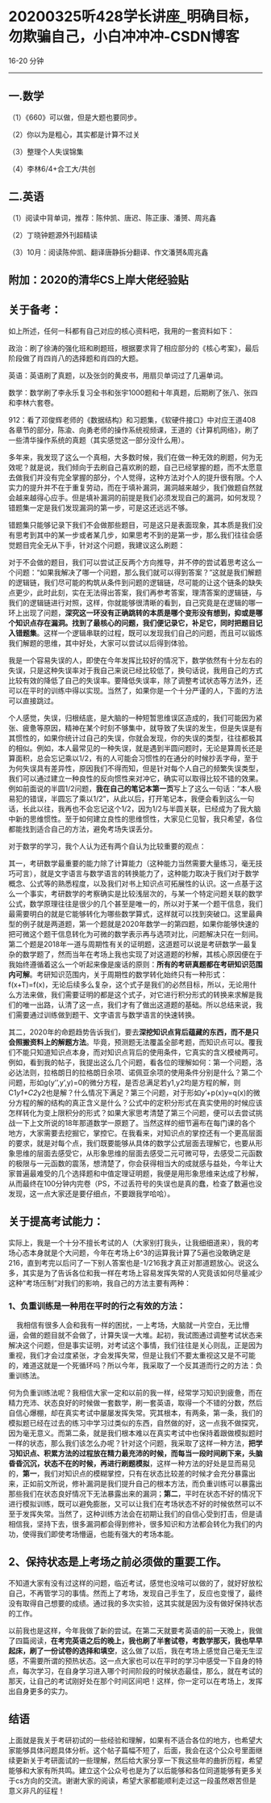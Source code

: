 # 20200325听428学长讲座_明确目标，勿欺骗自己，小白冲冲冲-CSDN博客

16-20 分钟

---

## 一.数学

（1）《660》可以做，但是大题也要同步。

（2）你以为是粗心，其实都是计算不过关

（3）整理个人失误锦集

（4）李林6/4+合工大/共创

## 二.英语

（1）阅读中背单词，推荐：陈仲凯、唐迟、陈正康、潘赟、周兆鑫

（2）丁晓钟题源外刊超精读

（3）10月：阅读陈仲凯、翻译唐静拆分翻译、作文潘赟&周兆鑫

## 附加：2020的清华CS上岸大佬经验贴

## **关于备考：**

如上所述，任何一科都有自己对应的核心资料吧，我用的一套资料如下：

政治：刷了徐涛的强化班和刷题班，根据要求背了相应部分的《核心考案》，最后阶段做了肖四肖八的选择题和肖四的大题。

英语：英语刷了真题，以及张剑的黄皮书，用扇贝单词过了几遍单词。

数学：数学刷了李永乐复习全书和张宇1000题和十年真题，后期刷了张八、张四和李林六套卷。

912：看了邓俊辉老师的《数据结构》和习题集，《软硬件接口》中对应王道408各章节的部分，陈渝、向勇老师的操作系统视频课，王道的《计算机网络》，刷了一些清华操作系统的真题（其实感觉这一部分没什么用）。

多年来，我发现了这么一个真相，大多数时候，我们在做一种无效的刷题，何为无效呢？就是说，我们倾向于去刷自己喜欢刷的题，自己已经掌握的题，而不太愿意去做我们并没有完全掌握的部分，个人觉得，这种方法对个人的提升很有限。个人实力的提升并不在于重复劳动，而在于填补漏洞，漏洞越来越少，我们做题自然就会越来越得心应手。但是填补漏洞的前提是我们必须发现自己的漏洞，如何发现？错题集一定是我们发现漏洞的第一步，可是这还远远不够。

错题集只能够记录下我们不会做那些题目，可是这只是表面现象，其本质是我们没有思考到其中的某一步或者某几步，如果思考不到的是第一步，那么我们往往会感觉题目完全无从下手，针对这个问题，我建议这么刷题：

对于不会做的题目，我们可以尝试正反两个方向推导，并不停的尝试着思考这么一个问题：“如果我解决了哪一个问题，那么我们就可以得到答案？”这就是我们解题的逻辑链，我们尽可能的构筑从条件到问题的逻辑链，尽可能的让这个链条的缺失点更少，此时此刻，实在无法得出答案，我们再参考答案，理清答案的逻辑链，与我们的逻辑链进行对照，这样，你就能够很清晰的看到，自己究竟是在逻辑的哪一环上出现了问题，**深究这一环没有正确跳转的本质是哪个变形没有想到，抑或是哪个知识点存在漏洞。找到了最核心的问题，我们便记录它，补足它，同时把题目记入错题集**。这样一个逻辑串联的过程，既可以发现我们自己的问题，而且可以锻炼我们解题的思维，其中好处，大家可以尝试以后得到体验。

我是一个容易失误的人，即使在今年发挥比较好的情况下，数学依然有十分左右的失误，只是这种失误率对于我自己来说已经比较低了，换句话说，我用自己的方式比较有效的降低了自己的失误率。要降低失误率，除了调整考试状态等方法外，还可以在平时的训练中得以实现。当然了，如果你是一个十分严谨的人，下面的方法可以直接跳过。

个人感觉，失误，归根结底，是大脑的一种短暂思维误区造成的，我们可能因为紧张、疲惫等原因，精神在某个时刻不够集中，就导致了失误的发生，但是失误是有其惯性的，如果你统计过自己的失误，你就会发现，你的失误的类型，往往都极其的相似。例如，本人最常见的一种失误，就是遇到半圆问题时，无论是算周长还是算面积，总会忘记乘以1/2，有的人可能会习惯性的在通分的时候抄丢字母，至于为何失误具有差异性，原因我们不得而知，但是针对每个人自己的频繁失误类型，我们可以通过建立一种良性的反向惯性来对冲它，确实可以取得比较不错的效果。例如前面说的半圆1/2问题，**我在自己的笔记本第一页**写上了这么一句话：“本人极易犯的错误，半圆忘了乘以1/2”，从此以后，打开笔记本，我便会看到这么一句话，长此以往，我再也不会忘记这个1/2，因为1/2与半圆关联，已经成为了我大脑中新的思维惯性。至于如何建立良性的思维惯性，大家见仁见智，我只希望，各位都能找到适合自己的方法，避免考场失误丢分。

对于数学的学习，我个人认为还有两个自认为比较重要的观点：

其一，考研数学最重要的能力除了计算能力（这种能力当然需要大量练习，毫无技巧可言），就是文字语言与数学语言的转换能力了，这种能力取决于我们对于数学概念、公式等的熟悉程度，以及我们对书上知识点可拓展性的认识。这一点基于这么一个事实，考研数学的考察确实是比较浅层次的，与某一个特定问题关联的数学公式，数学原理往往是很少的几个甚至是唯一的，所以对于某一个题干信息，我们最需要明白的就是它能够转化为哪些数学算式，这样就可以找到突破口。这里最典型的例子就是两道题，第一个题就是2020年数学一的第四题，如果你能够快速的把可微这个题干信息转化为可微的数学表示再与选项对比，问题解决只在一刻间。第二个题是2018年一道与周期性有关的证明题，这道题可以说是考研数学一最复杂的数学题了，然而当年在考场上我也实现了对这道题的秒解，其核心原因便在于我始终遵循着这么一个听起来像是废话的原则：**所有的考研真题都在考研知识范围内可解**。考研知识范围内，关于周期性的数学转化始终只有一种形式：f(x+T)=f(x)，无论后续多么复杂，这个式子是我们的必然目标，所以，无论用什么方法来做，我们需要证明的都是这个式子，对它进行积分形式的转换来求解是我们的唯一出路，认清了这一点，我们才有了做出这道题的基础。所以总结来说，我们需要通过训练做到题干、文字语言与数学语言的快速转换。

其二，2020年的命题趋势告诉我们，要去**深挖知识点背后蕴藏的东西，而不是只会照搬资料上的解题方法**。毕竟，预测题无法覆盖全部考题，而知识点可以。覆我们不能只知道知识点本身，而对知识点背后的使用条件，它真实的含义模棱两可。例如，看到我的帖子，我提出这么几个问题，看各位的理解如何：第一个问题，洛必达法则，拉格朗日的拉格朗日余项、诺佩亚余项的使用条件分别是什么？第二个问题，形如g(y’’,y’,y)=0的微分方程，是否总满足若y1,y2均是方程的解，则C1*y1+C2*y2也是解？什么情况下满足？第三个问题，对于形如y’+p(x)y=q(x)的微分方程的解的结构的真正含义是什么？公式中的定积分形式在真实使用的时候应该怎样转化为变上限积分的形式？如果大家思考清楚了第三个问题，便可以去尝试挑战一下上文所说的18年那道数学一原题了。当然这样的细节遍布在每门课的各个地方，大家需要去挖掘它，掌控它。在我看来，对知识点的掌控还有一个更高层面的要求，就是对每个点，我们既要能够从具体的数学公式层面去理解它，也要从形象思维的层面去感受它，从形象思维的层面去感受二元可微可导，去感受二元函数的极限与一元函数的震荡，想清楚了，你会获得相当大的成就感与益处，今年让大家普遍最难受的几个选择题和中值定理证明题，我便是用形象思维来达成了秒解，从而最终在100分钟内完卷（PS，不过丢符号的失误也是真的蠢，检查了数遍也没发现，这一点大家还是要仔细点，不要跟我学哈哈）。

## **关于提高考试能力：**

实际上，我是一个十分不擅长考试的人（大家别打我头，让我细细道来），我的考场心态本身就是个大问题，今年在考场上6^3的运算我计算了5遍也没敢确定是216，直到考完以后问了一下别人答案也是-1/216我才真正对那道题放心。说这么多，其实是为了告诉各位和我一样在考场上容易发挥失常的人究竟该如何尽量减少这种“考场压制”对我们的影响，我自己的方法主要有两种：

### 1、**负重训练是一种用在平时的行之有效的方法：**

    我相信有很多人会和我有一样的困扰，一上考场，大脑就一片空白，无比懵逼，会做的题目就不会做了，计算失误一大堆。起初，我试图通过调整考试状态来解决这个问题，但是事实证明，对考试这个事情，我们往往是关心则乱，正是因为重视，我们才会过度紧张，才会发挥失常，但是让我们不要太重视这又是不可能的，难道这就是一个死循环吗？所以今年，我采取了一个反其道而行之的方法：负重训练法。

何为负重训练法呢？我相信大家一定和以前的我一样，经常学习知识到疲惫，而在精力充沛、状态良好的时候做一套数学，刷一套英语，取得一个不错的分数，然后自信心爆棚，却在真实考试中屡屡发挥失常。究其根本，有两条，第一条，我们的模拟题已经在过去的练习中学习过类似的东西，自然做的好，这一点我不做探究，因为毫无意义。而第二条，就是我们根本难以在真实考试中也保持着跟做模拟题时一样的状态，那么我们该怎么办呢？针对这个问题，我采取了这样一种方法，**把学习知识点、积累方法的过程放在精力最充沛的时候，而每当一段时间刷下来，头脑昏昏沉沉，状态不在的时候，再进行刷题模拟**，这样一种方法的好处是显而易见的，**第一**，我们对知识点的模糊掌控，只有在状态比较差的时候才会充分暴露出来，正如前文所说，修补漏洞是我们提升自己的根本方法，而负重训练可以暴露出那些我们在状态良好情况下无法暴露出来的漏洞；**第二**，平时在状态不好的情况下进行模拟训练，既可以避免膨胀，又可以让我们在考场状态不好的时候依然可以不至于发挥失常。当然了，这种训练方法会在初期让我们的自信心受到打击，但是请相信我，坚持下去，很多漏洞都会得到修补，很多知识和方法都会转化为我们的内功，使得我们即使考场懵逼，也能有强大的考场本能。

## 2、**保持状态是上考场之前必须做的重要工作。**

不知道大家有没有过这样的问题，临近考试，感觉也没啥可以做的了，就好好放松自己，不再管学习的事情。然而上了考场，发现自己手生了，反应也变慢了，最终没有取得自己想要的成绩。通过我的多次实验，这其实就是因为没有做好保持状态的工作。

以前我也是这样，今年我做了新的尝试。在第二天就要考英语的前一天晚上，我做了四篇阅读，**在考完英语之后的晚上，我也刷了半套试卷，考数学那天，我也早早起床，刷了一份试卷的选择和填空**，这么做了以后，我在考场上感觉自己毫无生涩感，不需要所谓的预热状态。这一点大家也可以在平时的学习中感受一下自身的特点，每次学习，在自身学习进入哪个时间阶段的时候状态最佳，那么，就在考试的那天，让自己的考试刚好处在那个时间区间吧！这样，你一定可以在考场上，发挥出自身更多的实力。

## **结语**

上面就是我关于考研初试的一些经验和理解，如果有不适合各位的地方，也希望大家能够具体问题具体分析。这个帖子篇幅不短了，后面，我会在这个公众号里面继续更新关于考研面试的一些理解，然后给大家分享一下我这些年的曲折历程，希望能够和大家有所共鸣。建立这个公众号也是为了以后能够和各位同道能够有更多关于cs方向的交流。谢谢大家的阅读，希望大家都能顺利走过这一段虽然艰苦但是意义非凡的征程！